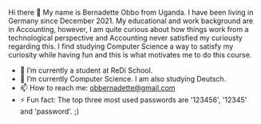 Hi there 👋 My name is Bernadette Obbo from Uganda. I have been living in Germany since December 2021. My educational and work background are in Accounting, however, I am quite curious about how things work from a technological perspective and Accounting never satisfied my curiousty regarding this. I find studying Computer Science a way to satisfy my curiosity while having fun and this is what motivates me to do this course. 
- 🔭 I’m currently a student at ReDi School.
- 🌱 I’m currently Computer Science. I am also studying Deutsch.
- 📫 How to reach me: obbernadette@gmail.com
- ⚡ Fun fact: The top three most used passwords are '123456', '12345' and 'password'. ;)
